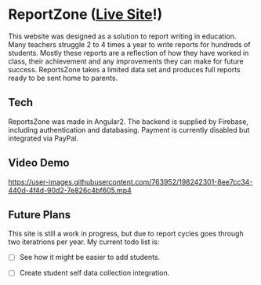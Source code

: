 # ReportZone (<a href="https://reportszone.sweeto.co.uk">Live Site</a>!)

This website was designed as a solution to report writing in education. Many teachers struggle 2 to 4 times a year to write reports for hundreds of students. Mostly these reports are a reflection of how they have worked in class, their achievement and any improvements they can make for future success. ReportsZone takes a limited data set and produces full reports ready to be sent home to parents.

## Tech

ReportsZone was made in Angular2. The backend is supplied by Firebase, including authentication and databasing. Payment is currently disabled but integrated via PayPal.

## Video Demo

https://user-images.githubusercontent.com/763952/198242301-8ee7cc34-440d-4f4d-90d2-7e826c4bf605.mp4

## Future Plans

This site is still a work in progress, but due to report cycles goes through two iteratrions per year. My current todo list is:

- [ ] See how it might be easier to add students.
- [ ] Create student self data collection integration.


